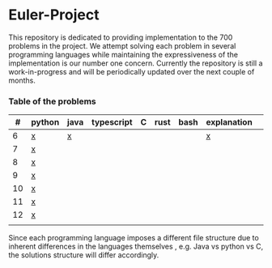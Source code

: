 # Euler-Project

This repository is dedicated to providing implementation to the 700 problems in the project. We attempt solving each problem in several programming languages while maintaining the expressiveness of the implementation is our number one concern. Currently the repository is still a work-in-progress and will be periodically updated over the next couple of months. 

### Table of the problems</br>
|#|python|java|typescript|C|rust|bash|explanation|</br>
|---|---|---|---|---|---|---|---|---|
|6|[x](./python/P6.py)|[x](./java/P6.java)|||||[x](./explanation/Problem_6.pdf)||
|7|[x](./python/P7.py)||||||||
|8|[x](./python/P8.py)||||||||
|9|[x](./python/P9.py)||||||||
|10|[x](./python/P10.py)||||||||
|11|[x](./python/P11.py)||||||||
|12|[x](./python/P12.py)||||||||
||||||||||


Since each programming language imposes a different file structure due to inherent differences in the languages themselves , e.g. Java vs python vs C, the solutions structure will differ accordingly. 
